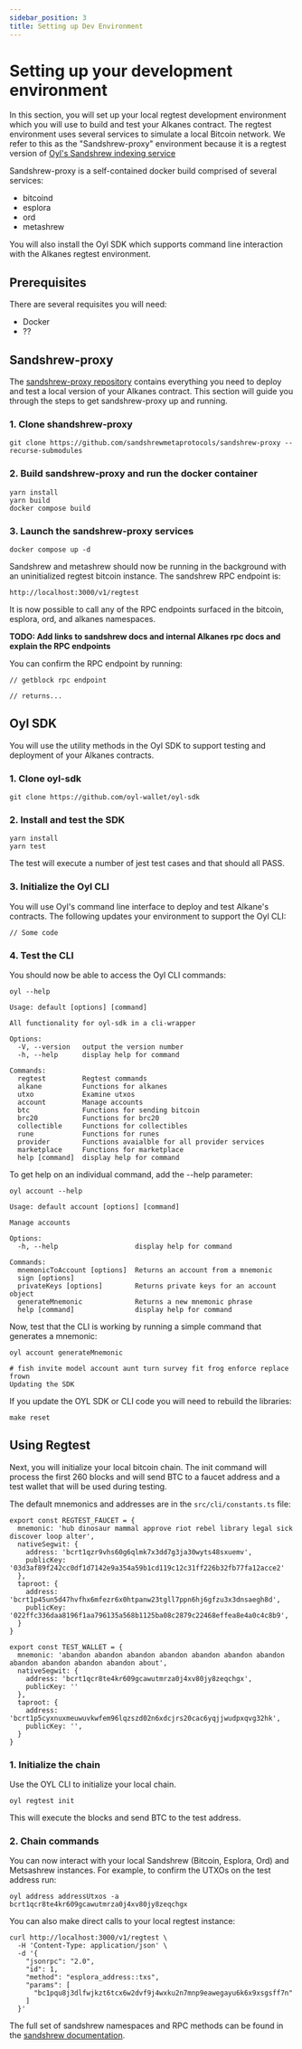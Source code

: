 ```yaml
---
sidebar_position: 3
title: Setting up Dev Environment
---
```


# Setting up your development environment

In this section, you will set up your local regtest development environment which you will use to build and test your Alkanes contract. The regtest environment uses several services to simulate a local Bitcoin network. We refer to this as the "Sandshrew-proxy" environment because it is a regtest version of [Oyl's Sandshrew indexing service](http://sandshrew.io)

Sandshrew-proxy is a self-contained docker build comprised of several services:
- bitcoind
- esplora
- ord
- metashrew

You will also install the Oyl SDK which supports command line interaction with the Alkanes regtest environment.

## Prerequisites

There are several requisites you will need:
- Docker
- ??

## Sandshrew-proxy

The [sandshrew-proxy repository](https://github.com/sandshrewmetaprotocols/sandshrew-proxy) contains everything you need to deploy and test a local version of your Alkanes contract. This section will guide you through the steps to get sandshrew-proxy up and running.

### 1. Clone shandshrew-proxy

```
git clone https://github.com/sandshrewmetaprotocols/sandshrew-proxy --recurse-submodules
```

### 2. Build sandshrew-proxy and run the docker container

```
yarn install  
yarn build  
docker compose build 
```

### 3. Launch the sandshrew-proxy services

```
docker compose up -d
```

Sandshrew and metashrew should now be running in the background with an uninitialized regtest bitcoin instance. The sandshrew RPC endpoint is:

```
http://localhost:3000/v1/regtest
```

It is now possible to call any of the RPC endpoints surfaced in the bitcoin, esplora, ord, and alkanes namespaces. 

**TODO: Add links to sandshrew docs and internal Alkanes rpc docs and explain the RPC endpoints**

You can confirm the RPC endpoint by running:

```
// getblock rpc endpoint

// returns...
```

##  Oyl SDK

You will use the utility methods in the Oyl SDK to support testing and deployment of your Alkanes contracts.

### 1. Clone oyl-sdk

```
git clone https://github.com/oyl-wallet/oyl-sdk
```

### 2. Install and test the SDK

```
yarn install
yarn test
```

The test will execute a number of jest test cases and that should all PASS.

### 3. Initialize the Oyl CLI

You will use Oyl's command line interface to deploy and test Alkane's contracts. The following updates your environment to support the Oyl CLI:

```
// Some code
```

### 4. Test the CLI

You should now be able to access the Oyl CLI commands:

```
oyl --help

Usage: default [options] [command]

All functionality for oyl-sdk in a cli-wrapper

Options:
  -V, --version   output the version number
  -h, --help      display help for command

Commands:
  regtest         Regtest commands
  alkane          Functions for alkanes
  utxo            Examine utxos
  account         Manage accounts
  btc             Functions for sending bitcoin
  brc20           Functions for brc20
  collectible     Functions for collectibles
  rune            Functions for runes
  provider        Functions avaialble for all provider services
  marketplace     Functions for marketplace
  help [command]  display help for command
```

To get help on an individual command, add the --help parameter:

```
oyl account --help

Usage: default account [options] [command]

Manage accounts

Options:
  -h, --help                   display help for command

Commands:
  mnemonicToAccount [options]  Returns an account from a mnemonic
  sign [options]
  privateKeys [options]        Returns private keys for an account object
  generateMnemonic             Returns a new mnemonic phrase
  help [command]               display help for command
```

Now, test that the CLI is working by running a simple command that generates a mnemonic:

```
oyl account generateMnemonic

# fish invite model account aunt turn survey fit frog enforce replace frown
Updating the SDK
```

If you update the OYL SDK or CLI code you will need to rebuild the libraries:

```
make reset
```

## Using Regtest

Next, you will initialize your local bitcoin chain. The init command will process the first 260 blocks and will send BTC to a faucet address and a test wallet that will be used during testing. 

The default mnemonics and addresses are in the `src/cli/constants.ts` file:

```
export const REGTEST_FAUCET = {
  mnemonic: 'hub dinosaur mammal approve riot rebel library legal sick discover loop alter',
  nativeSegwit: {
    address: 'bcrt1qzr9vhs60g6qlmk7x3dd7g3ja30wyts48sxuemv',
    publicKey: '03d3af89f242cc0df1d7142e9a354a59b1cd119c12c31ff226b32fb77fa12acce2'
  },
  taproot: {
    address: 'bcrt1p45un5d47hvfhx6mfezr6x0htpanw23tgll7ppn6hj6gfzu3x3dnsaegh8d',
    publicKey: '022ffc336daa8196f1aa796135a568b1125ba08c2879c22468effea8e4a0c4c8b9',
  }
}

export const TEST_WALLET = {
  mnemonic: 'abandon abandon abandon abandon abandon abandon abandon abandon abandon abandon abandon about',
  nativeSegwit: {
    address: 'bcrt1qcr8te4kr609gcawutmrza0j4xv80jy8zeqchgx',
    publicKey: ''
  },
  taproot: {
    address: 'bcrt1p5cyxnuxmeuwuvkwfem96lqzszd02n6xdcjrs20cac6yqjjwudpxqvg32hk',
    publicKey: '',
  }
}
```

### 1. Initialize the chain

Use the OYL CLI to initialize your local chain.

```
oyl regtest init
```

This will execute the blocks and send BTC to the test address. 

### 2. Chain commands

You can now interact with your local Sandshrew (Bitcoin, Esplora, Ord) and Metsashrew instances.
For example, to confirm the UTXOs on the test address run:

```
oyl address addressUtxos -a bcrt1qcr8te4kr609gcawutmrza0j4xv80jy8zeqchgx
```

You can also make direct calls to your local regtest instance:

```
curl http://localhost:3000/v1/regtest \
  -H 'Content-Type: application/json' \
  -d '{
    "jsonrpc": "2.0", 
    "id": 1, 
    "method": "esplora_address::txs",
    "params": [
      "bc1pqu8j3dlfwjkzt6tcx6w2dvf9j4wxku2n7mnp9eawegayu6k6x9xsgsff7n"
    ]
  }'
```

The full set of sandshrew namespaces and RPC methods can be found in the [sandshrew documentation](https://docs.sandshrew.io/).
